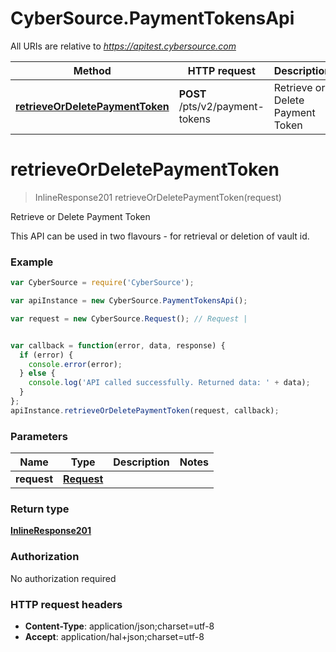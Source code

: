 # CyberSource.PaymentTokensApi

All URIs are relative to *https://apitest.cybersource.com*

Method | HTTP request | Description
------------- | ------------- | -------------
[**retrieveOrDeletePaymentToken**](PaymentTokensApi.md#retrieveOrDeletePaymentToken) | **POST** /pts/v2/payment-tokens | Retrieve or Delete Payment Token


<a name="retrieveOrDeletePaymentToken"></a>
# **retrieveOrDeletePaymentToken**
> InlineResponse201 retrieveOrDeletePaymentToken(request)

Retrieve or Delete Payment Token

This API can be used in two flavours - for retrieval or deletion of vault id. 

### Example
```javascript
var CyberSource = require('CyberSource');

var apiInstance = new CyberSource.PaymentTokensApi();

var request = new CyberSource.Request(); // Request | 


var callback = function(error, data, response) {
  if (error) {
    console.error(error);
  } else {
    console.log('API called successfully. Returned data: ' + data);
  }
};
apiInstance.retrieveOrDeletePaymentToken(request, callback);
```

### Parameters

Name | Type | Description  | Notes
------------- | ------------- | ------------- | -------------
 **request** | [**Request**](Request.md)|  | 

### Return type

[**InlineResponse201**](InlineResponse201.md)

### Authorization

No authorization required

### HTTP request headers

 - **Content-Type**: application/json;charset=utf-8
 - **Accept**: application/hal+json;charset=utf-8

